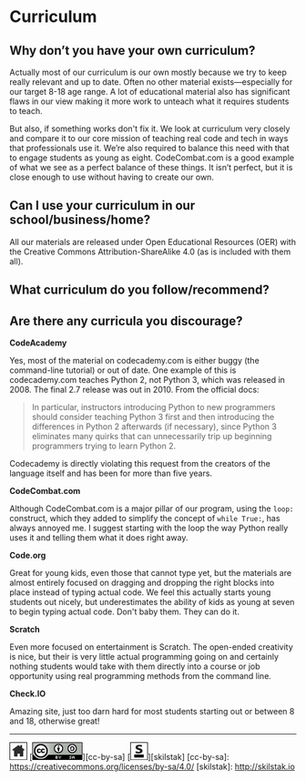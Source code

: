 # Curriculum

## Why don’t you have your own curriculum?

Actually most of our curriculum is our own mostly because we try
to keep really relevant and up to date. Often no other material
exists—especially for our target 8-18 age range.  A lot of educational
material also has significant flaws in our view making it more work
to unteach what it requires students to teach.

But also, if something works don't fix it. We look at curriculum
very closely and compare it to our core mission of teaching real
code and tech in ways that professionals use it. We’re also required
to balance this need with that to engage students as young as eight.
CodeCombat.com is a good example of what we see as a perfect balance
of these things. It isn’t perfect, but it is close enough to use
without having to create our own.

## Can I use your curriculum in our school/business/home?

All our materials are released under Open Educational Resources
(OER) with the Creative Commons Attribution-ShareAlike 4.0 (as is included
with them all).

## What curriculum do you follow/recommend?
## Are there any curricula you discourage?

**CodeAcademy**

Yes, most of the material on codecademy.com is either buggy (the
command-line tutorial) or out of date. One example of this is
codecademy.com teaches Python 2, not Python 3, which was released
in 2008. The final 2.7 release was out in 2010. From the official
docs:

> In particular, instructors introducing Python to new programmers
> should consider teaching Python 3 first and then introducing the
> differences in Python 2 afterwards (if necessary), since Python
> 3 eliminates many quirks that can unnecessarily trip up beginning
> programmers trying to learn Python 2.

Codecademy is directly violating this request from the creators of the
language itself and has been for more than five years.

**CodeCombat.com**

Although CodeCombat.com is a major pillar of our program, using the
`loop:` construct, which they added to simplify the concept of
`while True:`, has always annoyed me. I suggest starting with the loop
the way Python really uses it and telling them what it does right
away.

**Code.org**

Great for young kids, even those that cannot type yet, but the
materials are almost entirely focused on dragging and dropping the
right blocks into place instead of typing actual code. We feel this
actually starts young students out nicely, but underestimates the
ability of kids as young at seven to begin typing actual code. Don't
baby them. They can do it.

**Scratch**

Even more focused on entertainment is Scratch. The open-ended
creativity is nice, but their is very little actual programming going
on and certainly nothing students would take with them directly into
a course or job opportunity using real programming methods from the
command line.

**Check.IO**

Amazing site, just too darn hard for most students starting out or
between 8 and 18, otherwise great!
 
---
[![home](/assets/home-bw.png)](/README.md)
[![cc-by-sa](/assets/cc-by-sa.png)][cc-by-sa]
[![skilstak](/assets/skilstak-logo-bw.png)][skilstak]
[cc-by-sa]: https://creativecommons.org/licenses/by-sa/4.0/
[skilstak]: http://skilstak.io

